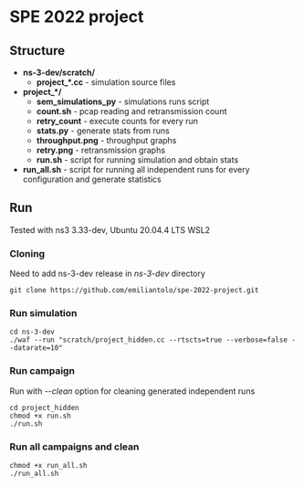 
# SPE 2022 project

## Structure

- **ns-3-dev/scratch/**
  - **project_*.cc** - simulation source files
- **project_*/**
  - **sem_simulations_py** - simulations runs script
  - **count.sh** - pcap reading and retransmission count
  - **retry_count** - execute counts for every run
  - **stats.py** - generate stats from runs
  - **throughput.png** - throughput graphs
  - **retry.png** - retransmission graphs
  - **run.sh** - script for running simulation and obtain stats
- **run_all.sh** - script for running all independent runs for every configuration and generate statistics

## Run

Tested with ns3 3.33-dev, Ubuntu 20.04.4 LTS WSL2

### Cloning

Need to add ns-3-dev release in *ns-3-dev* directory

    git clone https://github.com/emiliantolo/spe-2022-project.git

### Run simulation

    cd ns-3-dev
    ./waf --run "scratch/project_hidden.cc --rtscts=true --verbose=false --datarate=10"

### Run campaign

Run with *--clean* option for cleaning generated independent runs

    cd project_hidden
    chmod +x run.sh
    ./run.sh

### Run all campaigns and clean

    chmod +x run_all.sh
    ./run_all.sh
